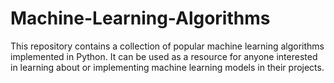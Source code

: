 # Machine-Learning-Algorithms
This repository contains a collection of popular machine learning algorithms implemented in Python. It can be used as a resource for anyone interested in learning about or implementing machine learning models in their projects.
